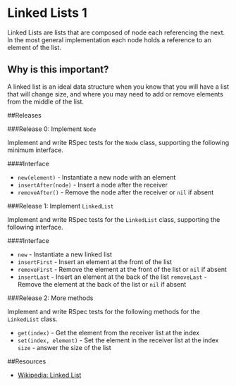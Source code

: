 # Linked Lists 1

Linked Lists are lists that are composed of node each referencing the next.  In the most general implementation each node holds a reference to an element of the list.

## Why is this important?

A linked list is an ideal data structure when you know that you will have a list that will change size, and where you may need to add or remove elements from the middle of the list.

##Releases

###Release 0: Implement `Node`

Implement and write RSpec tests for the `Node` class, supporting the following minimum interface.

####Interface
- `new(element)` - Instantiate a new node with an element
- `insertAfter(node)` - Insert a node after the receiver
- `removeAfter()` - Remove the node after the receiver or `nil` if absent

###Release 1: Implement `LinkedList`

Implement and write RSpec tests for the `LinkedList` class, supporting the following interface.

####Interface
- `new` - Instantiate a new linked list
- `insertFirst` - Insert an element at the front of the list
- `removeFirst` - Remove the element at the front of the list or `nil` if absent
- `insertLast` - Insert an element at the back of the list
  `removeLast` - Remove the element at the back of the list or `nil` if absent

###Release 2: More methods

Implement and write RSpec tests for the following methods for the `LinkedList` class.
- `get(index)` - Get the element from the receiver list at the index
- `set(index, element)` - Set the element in the receiver list at the index
  `size` - answer the size of the list

##Resources

* [Wikipedia: Linked List](http://en.wikipedia.org/wiki/Linked_list)
